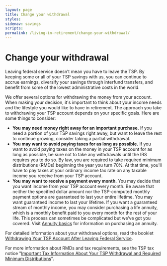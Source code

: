 ```yaml
---
layout: page
title: Change your withdrawal
styles:
sidenav: savings
scripts:
permalink: /living-in-retirement/change-your-withdrawal/
---
```


# Change your withdrawal

Leaving federal service doesn’t mean you have to leave the TSP. By keeping some or all of your TSP savings with us, you can continue to accrue earnings, diversify your savings through interfund transfers, and benefit from some of the lowest administrative costs in the world.

We offer several options for withdrawing the money from your account. When making your decision, it's important to think about your income needs and the lifestyle you would like to have in retirement. The approach you take to withdrawing your TSP account depends on your specific goals. Here are some things to consider:

+ **You may need money right away for an important purchase.** If you need a portion of your TSP savings right away, but want to leave the rest to continue growing, consider taking a partial withdrawal.
+ **You may want to avoid paying taxes for as long as possible.** If you want to avoid paying taxes on the money in your TSP account for as long as possible, be sure not to take any withdrawals until the IRS requires you to do so. By law, you are required to take required minimum distributions (RMDs) beginning the year you turn 70½. At that time, you'll have to pay taxes at your ordinary income tax rate on any taxable income you receive from your TSP account.  
+ **You may want to receive a payment every month.** You may decide that you want income from your TSP account every month. Be aware that neither the specified dollar amount nor the TSP-computed monthly payment options are guaranteed to last your entire lifetime. You may want guaranteed income to last your lifetime. If you want a guaranteed stream of monthly income, you may consider purchasing a life annuity, which is a monthly benefit paid to you every month for the rest of your life. This process can sometimes be complicated but we’ve got you covered. Visit [Annuity basics](#) for information on purchasing an annuity.

For detailed information about your withdrawal options, read the booklet [Withdrawing Your TSP Account After Leaving Federal Service](#).

For more information about RMDs and tax requirements, see the TSP tax notice "[Important Tax Information About Your TSP Withdrawal and Required Minimum Distributions](#)".
